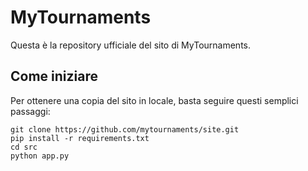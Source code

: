 # MyTournaments
Questa è la repository ufficiale del sito di MyTournaments.

## Come iniziare
Per ottenere una copia del sito in locale, basta seguire questi semplici passaggi:
```
git clone https://github.com/mytournaments/site.git
pip install -r requirements.txt
cd src
python app.py
```
